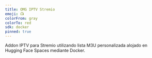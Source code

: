 ```yaml
---
title: OMG IPTV Stremio
emoji: 📺
colorFrom: gray
colorTo: red
sdk: docker
pinned: true
---
```


Addon IPTV para Stremio utilizando lista M3U personalizada alojado en Hugging Face Spaces mediante Docker.
